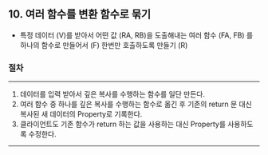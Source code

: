 ## 10. 여러 함수를 변환 함수로 묶기

- 특정 데이터 (V)를 받아서 어떤 값 (RA, RB)을 도출해내는 여러 함수 (FA, FB) 를 하나의 함수로 만들어서 (F) 한번만 호출하도록 만들기 (R)

### 절차
----

1. 데이터를 입력 받아서 깊은 복사를 수행하는 함수를 일단 만든다. <br /> 
2. 여러 함수 중 하나를 깊은 복사를 수행하는 함수로 옮긴 후 기존의 return 문 대신 복사된 새 데이터의 Property로 기록한다. <br />
3. 클라이언트도 기존 함수가 return 하는 값을 사용하는 대신 Property를 사용하도록 수정한다.

----